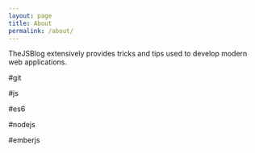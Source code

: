 ```yaml
---
layout: page
title: About
permalink: /about/
---
```


TheJSBlog extensively provides tricks and tips used to develop modern web applications.

#git

#js

#es6

#nodejs

#emberjs